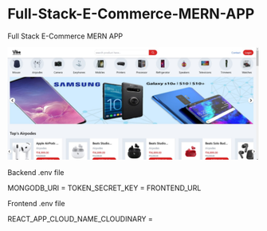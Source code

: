 # Full-Stack-E-Commerce-MERN-APP
Full Stack E-Commerce MERN APP

![Alt text](Full%20Stack%20E-Commerce%20MERN%20App.jpg?raw=true "Title")

Backend .env file 

MONGODB_URI = 
TOKEN_SECRET_KEY = 
FRONTEND_URL

Frontend .env file

REACT_APP_CLOUD_NAME_CLOUDINARY = 




